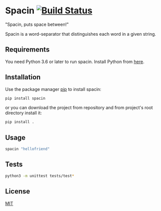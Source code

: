 # Spacin  [![Build Status](https://travis-ci.org/MohammadSalek/Spacin.svg?branch=master)](https://travis-ci.org/MohammadSalek/Spacin)
"Spacin, puts space between!"

Spacin is a word-separator that distinguishes each word in a given string.

## Requirements
You need Python 3.6 or later to run spacin. Install Python from [here](https://www.python.org/downloads/).

## Installation

Use the package manager [pip](https://pip.pypa.io/en/stable/) to install spacin:

```bash
pip install spacin
```
or you can download the project from repository and from project's root directory install it:
```bash
pip install .
```

## Usage

```bash
spacin "hellofriend"
```

## Tests
```bash
python3 -m unittest tests/test*
```

## License
[MIT](https://choosealicense.com/licenses/mit/)
